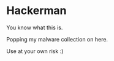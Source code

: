 # Hackerman
You know what this is.

Popping my malware collection on here. 

Use at your own risk :)
